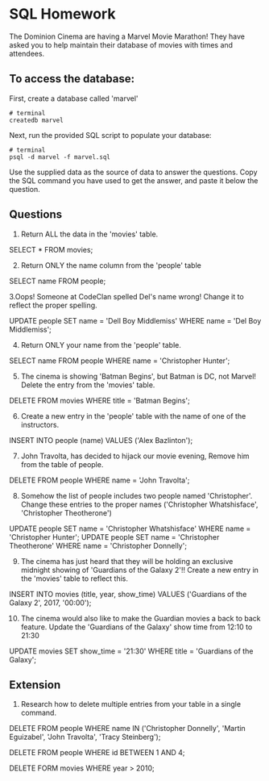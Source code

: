 # SQL Homework

The Dominion Cinema are having a Marvel Movie Marathon! They have asked you to help maintain their database of movies with times and attendees.

## To access the database:

First, create a database called 'marvel'

```
# terminal
createdb marvel
```

Next, run the provided SQL script to populate your database:

```
# terminal
psql -d marvel -f marvel.sql
```

Use the supplied data as the source of data to answer the questions.  Copy the SQL command you have used to get the answer, and paste it below the question.

## Questions

1. Return ALL the data in the 'movies' table.

SELECT *  FROM movies;


2. Return ONLY the name column from the 'people' table

SELECT name FROM people;

3.Oops! Someone at CodeClan spelled Del's name wrong! Change it to reflect the proper spelling.

UPDATE people SET name = 'Dell Boy Middlemiss' WHERE name = 'Del Boy Middlemiss';

4. Return ONLY your name from the 'people' table.

SELECT name FROM people WHERE name = 'Christopher Hunter';


5. The cinema is showing 'Batman Begins', but Batman is DC, not Marvel! Delete the entry from the 'movies' table.

DELETE FROM movies WHERE title = 'Batman Begins';


6. Create a new entry in the 'people' table with the name of one of the instructors.

INSERT INTO people (name) VALUES ('Alex Bazlinton');

7. John Travolta, has decided to hijack our movie evening, Remove him from the table of people.

DELETE FROM people WHERE name = 'John Travolta';

8. Somehow the list of people includes two people named 'Christopher'. Change these entries to the proper names ('Christopher Whatshisface', 'Christopher Theotherone')

UPDATE people SET name = 'Christopher Whatshisface' WHERE name = 'Christopher Hunter';
UPDATE people SET name = 'Christopher Theotherone' WHERE name = 'Christopher Donnelly';

9. The cinema has just heard that they will be holding an exclusive midnight showing of 'Guardians of the Galaxy 2'!! Create a new entry in the 'movies' table to reflect this.

INSERT INTO movies (title, year, show_time) VALUES ('Guardians of the Galaxy 2', 2017, '00:00');


10. The cinema would also like to make the Guardian movies a back to back feature. Update the 'Guardians of the Galaxy' show time from 12:10 to 21:30

UPDATE movies SET show_time = '21:30' WHERE title = 'Guardians of the Galaxy';


## Extension

1. Research how to delete multiple entries from your table in a single command.

DELETE FROM people WHERE name IN ('Christopher Donnelly', 'Martin Eguizabel', 'John Travolta', 'Tracy Steinberg');

DELETE FROM people WHERE id BETWEEN 1 AND 4; 

DELETE FORM movies WHERE year > 2010;